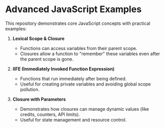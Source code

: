 # Advanced JavaScript Examples

This repository demonstrates core JavaScript concepts with practical examples:

1. **Lexical Scope & Closure**  
   - Functions can access variables from their parent scope.  
   - Closures allow a function to "remember" these variables even after the parent scope is gone.  

2. **IIFE (Immediately Invoked Function Expression)**  
   - Functions that run immediately after being defined.  
   - Useful for creating private variables and avoiding global scope pollution.  

3. **Closure with Parameters**  
   - Demonstrates how closures can manage dynamic values (like credits, counters, API limits).  
   - Useful for state management and resource control.  
